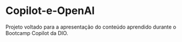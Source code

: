 # Copilot-e-OpenAI
Projeto voltado para a apresentação do conteúdo aprendido durante o Bootcamp Copilot da DIO.
